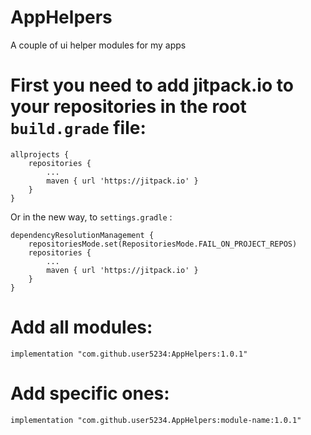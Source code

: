 # AppHelpers
A couple of ui helper modules for my apps

# First you need to add jitpack.io to your repositories in the root `build.grade` file:
```
allprojects {
	repositories {
		...
		maven { url 'https://jitpack.io' }
	}
}
```
Or in the new way, to `settings.gradle` :
```
dependencyResolutionManagement {
	repositoriesMode.set(RepositoriesMode.FAIL_ON_PROJECT_REPOS)
	repositories {
		...
		maven { url 'https://jitpack.io' }
	}
}
```

# Add all modules:
```implementation "com.github.user5234:AppHelpers:1.0.1"```

# Add specific ones:
```implementation "com.github.user5234.AppHelpers:module-name:1.0.1"```
